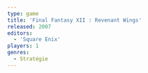 ```yaml
---
type: game
title: 'Final Fantasy XII : Revenant Wings'
released: 2007
editors: 
  - 'Square Enix'
players: 1
genres:
  - Stratégie
---
```

